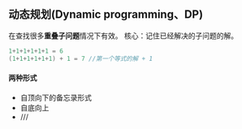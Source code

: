 
## 动态规划(Dynamic programming、DP)

在查找很多**重叠子问题**情况下有效。
核心：记住已经解决的子问题的解。


```c
1+1+1+1+1+1 = 6
(1+1+1+1+1+1) + 1 = 7 //第一个等式的解 + 1
```

#### 两种形式
- 自顶向下的备忘录形式
- 自底向上
- ///




